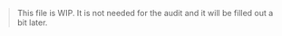 
> This file is WIP. It is not needed for the audit and it will be filled out a bit later.

<!-- # SDK and contracts compatibility

## Shared Bridge upgrade

|                    | Old sdk                                                                                                                                                                                                                                                                        | Bridgehub SDK                                                                                                                                                                   |
| ------------------ | ------------------------------------------------------------------------------------------------------------------------------------------------------------------------------------------------------------------------------------------------------------------------------ | ------------------------------------------------------------------------------------------------------------------------------------------------------------------------------- |
| deposit            | L1ERC20 Bridge is called. This forwards the funds and the call to the depositLegacyErc20Bridge on the L1SharedBridge. We store depositAmount in ERC and depositHappened in SharedBridge. BH is called with requestL2TransactionDirect.                                         | Bridgehub requestL2Transaction(Direct/TwoBridges) is called, this calls bridgehubDeposit, bridgehubDepositBaseToken. We store the txHash in depositHappened.                    |
| finalizeWithdrawal | L1ERC20 Bridge is called. We check isWithdrawalFinalized in L1ERC20Bridge. We forward to L1SharedBridge. We check isWithdrawalFinalized and for legacy Eth Era withdrawals the Mailbox as well. We store isWithdrawalFinalized in L1SharedBridge.                              | L1SharedBridge is called. We check for legacy token and Eth Era withdrawals that the txs has not been finalized on the L1ERC20 and the Mailbox. We store isWithdrawalFinalized. |
| claimFailedDeposit | L1ERC20 Bridge is called. We check and delete depositAmount. L1SharedBridge is called, with checkedInLegacyBridge flag = true. We check and delete depositHappened if we can, i.e. if the deposit is not a legacy deposit ( legacy deposits never touched the L1SharedBridge). | L1SharedBridge is called, we check depositHappened and delete it.                                                                                                               |
| l2TokenAddress     | L1ERC20 Bridge is called.                                                                                                                                                                                                                                                      | L1ERC20 Bridge is called.                                                                                                                                                       |
| L2 withdrawal      | L1ERC20 Bridge is called                                                                                                                                                                                                                                                       | L1ERC20 Bridge is called                                                                                                                                                        |

## Custom Asset Bridging upgrade

We will finalize all legacy ( before the Bridgehub upgrade) withdrawals before the Custom Asset Bridging upgrade. This will cut complexity.

Note: in the first version the finalizeDeposit call to the L2SharedBridge is not updated for NTV assets to keep the SDK backwards compatible.

|                    | Old sdk                                                                                                                                                                                                                                                                                                                                                 | Bridgehub SDK                                                                                                                                                                               | Custom Asset Bridging                                                                                                                                           |
| ------------------ | ------------------------------------------------------------------------------------------------------------------------------------------------------------------------------------------------------------------------------------------------------------------------------------------------------------------------------------------------------- | ------------------------------------------------------------------------------------------------------------------------------------------------------------------------------------------- | --------------------------------------------------------------------------------------------------------------------------------------------------------------- |
| deposit            | L1ERC20 Bridge is called. This forwards the funds and the call to the depositLegacyErc20Bridge on the L1SharedBridge. We store depositAmount in ERC and depositHappened in SharedBridge. Funds are further forwarded to NTV ( todo: do this directly from ERC20Bridge), and NTV is called to store funds. BH is called with requestL2TransactionDirect. | Bridgehub calls L1SharedBridge, AssetData encoding and token changed, L1SharedBridge can parse both                                                                                         | Bridgehub calls L1SharedBridge, AssetData encoding and token changed, L1SharedBridge can parse both                                                             |
| finalizeWithdrawal | L1ERC20 Bridge is called. We check isWithdrawalFinalized in L1ERC20Bridge. We forward to L1SharedBridge. We check the withdrawal is not legacy before the BH upgrade. We store isWithdrawalFinalized in L1SharedBridge.                                                                                                                                 | L1SharedBridge is called. We change token -> assetId. We check the withdrawal is not before the BH upgrade. We store isWithdrawalFinalized in L1SharedBridge. Forward to NTV to bridgeMint. | L1SharedBridge is called. We check the withdrawal is not before the BH upgrade. We store isWithdrawalFinalized in L1SharedBridge. Forward to NTV to bridgeMint. |
| claimFailedDeposit | L1ERC20 Bridge is called                                                                                                                                                                                                                                                                                                                                | L1SharedBridge is called                                                                                                                                                                    | L1SharedBridge is called                                                                                                                                        |
| l2TokenAddress     | L1ERC20 Bridge is called                                                                                                                                                                                                                                                                                                                                | L1ERC20 Bridge is called                                                                                                                                                                    | L1ERC20 Bridge is called                                                                                                                                        |
| L2 withdrawal      | L1ERC20 Bridge is called                                                                                                                                                                                                                                                                                                                                | L1SharedBridge is called                                                                                                                                                                    | L1SharedBridge is called                                                                                                                                        | -->
